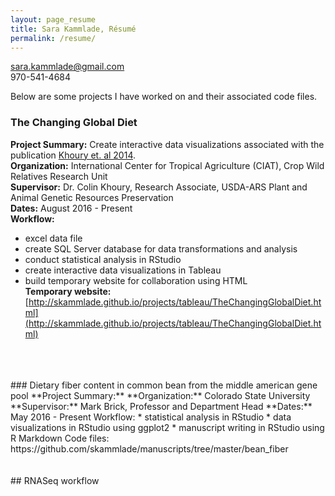 ```yaml
---
layout: page_resume
title: Sara Kammlade, Résumé
permalink: /resume/
---
```

sara.kammlade@gmail.com   
970-541-4684

Below are some projects I have worked on and their associated code files.

### The Changing Global Diet
**Project Summary:**  Create interactive data visualizations associated with the publication [Khoury et. al 2014](http://dx.doi.org/10.1073/pnas.1313490111).  
**Organization:** International Center for Tropical Agriculture (CIAT), Crop Wild Relatives Research Unit  
**Supervisor:** Dr. Colin Khoury, Research Associate, USDA-ARS Plant and Animal Genetic Resources Preservation  
**Dates:** August 2016 - Present   
**Workflow:**
   
* excel data file   
* create SQL Server database for data transformations and analysis   
* conduct statistical analysis in RStudio   
* create interactive data visualizations in Tableau   
* build temporary website for collaboration using HTML    
**Temporary website:** [http://skammlade.github.io/projects/tableau/TheChangingGlobalDiet.html](http://skammlade.github.io/projects/tableau/TheChangingGlobalDiet.html)
<br/>
<br/>
<br/>
### Dietary fiber content in common bean from the middle american gene pool
**Project Summary:** 
**Organization:** Colorado State University
**Supervisor:** Mark Brick, Professor and Department Head
**Dates:** May 2016 - Present
Workflow:   
* statistical analysis in RStudio
* data visualizations in RStudio using ggplot2
* manuscript writing in RStudio using R Markdown
Code files: https://github.com/skammlade/manuscripts/tree/master/bean_fiber
<br/>
<br/>
<br/>
## RNASeq workflow